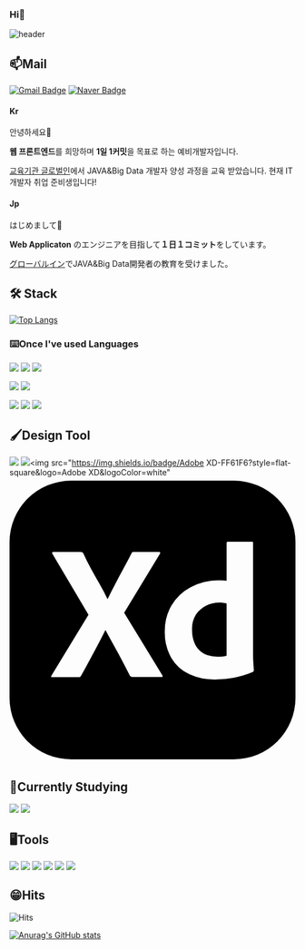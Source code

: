 ### Hi👋

![header](https://capsule-render.vercel.app/api?type=rect&color=auto&height=200&section=header&text=Jinny&fontSize=60)


## 📫Mail
  
[![Gmail Badge](https://img.shields.io/badge/jinddg16@gmail.com-d14836?style=flat-square&logo=Gmail&logoColor=white&link=mailto:jinddg16@gmail.com)](mailto:jinddg16@gmail.com)
[![Naver Badge](https://img.shields.io/badge/whyjinny@naver.com-03C75A?style=flat-square&logo=Naver&logoColor=white&link=mailto:whyjinny@naver.com)](mailto:whyjinny@naver.com)

#### Kr

안녕하세요👋
  
**웹 프론트엔드**를 희망하며 **1일 1커밋**을 목표로 하는 예비개발자입니다.
  
[교육기관 글로벌인](https://www.globalin.kr/)에서 JAVA&Big Data 개발자 양성 과정을 교육 받았습니다.
현재 IT 개발자 취업 준비생입니다!

#### Jp

はじめまして👋
  
**Web Applicaton** のエンジニアを目指して**１日１コミット**をしています。
  
[グローバルイン](https://www.globalin.kr/)でJAVA&Big Data開発者の教育を受けました。



## 🛠 Stack
[![Top Langs](https://github-readme-stats.vercel.app/api/top-langs/?username=yeyae&layout=compact)](https://github.com/yeyae/yeyae)

### ⌨️Once I've used Languages
<img src="https://img.shields.io/badge/HTML-E34F26?style=flat-square&logo=html5&logoColor=white"/> <img src="https://img.shields.io/badge/CSS-1572B6?style=flat-square&logo=CSS3&logoColor=white"/> <img src="https://img.shields.io/badge/JavaScript-F7DF1E?style=flat-square&logo=JavaScript&logoColor=white"/> 

<img src="https://img.shields.io/badge/React-61DAFB?style=flat-square&logo=React&logoColor=white"/> <img src="https://img.shields.io/badge/styled components-DB7093?style=flat-square&logo=styled components&logoColor=white"/>

<img src="https://img.shields.io/badge/Oracle-F80000?style=flat-square&logo=Oracle&logoColor=white"/> <img src="https://img.shields.io/badge/Spring-6DB33F?style=flat-square&logo=Spring&logoColor=white"/> <img src="https://img.shields.io/badge/Node.js-339933?style=flat-square&logo=node.js&logoColor=white"/>

## 🖌Design Tool
<img src="https://img.shields.io/badge/Adobe Photoshop-31A8FF?style=flat-square&logo=Adobe Photoshop&logoColor=white"/> <img src="https://img.shields.io/badge/Adobe Illustrator-FF9A00?style=flat-square&logo=Adobe Illustrator&logoColor=white"/><img src="https://img.shields.io/badge/Adobe XD-FF61F6?style=flat-square&logo=Adobe XD&logoColor=white"
<svg role="img" viewBox="0 0 24 24" xmlns="http://www.w3.org/2000/svg"><title>Adobe XD</title><path d="M18.835.3H5.165A5.165 5.165 0 0 0 0 5.465v13.07A5.165 5.165 0 0 0 5.165 23.7h13.67A5.165 5.165 0 0 0 24 18.535V5.465A5.165 5.165 0 0 0 18.835.3zm-6.106 16.491h-2.287c-.16 0-.274-.006-.338-.113-.215-.419-.43-.835-.644-1.248a45.137 45.137 0 0 0-.684-1.264 66.961 66.961 0 0 1-.717-1.305h-.016a52.7 52.7 0 0 1-.668 1.288c-.23.429-.459.856-.684 1.28A54.85 54.85 0 0 1 6 16.693c-.044.097-.119.107-.227.107H3.568c-.043 0-.067.017-.072-.026a.166.166 0 0 1 .024-.113l3.107-5.105L3.6 6.438c-.033-.043-.038-.078-.016-.107a.115.115 0 0 1 .097-.04h2.27a.36.36 0 0 1 .145.024.292.292 0 0 1 .096.089c.193.43.408.859.644 1.288.236.429.475.853.716 1.272.241.419.464.843.668 1.272h.016c.213-.44.43-.869.652-1.288.222-.419.447-.84.676-1.264.231-.425.453-.847.668-1.264a.246.246 0 0 1 .064-.106.239.239 0 0 1 .129-.024h2.109a.093.093 0 0 1 .112.067.093.093 0 0 1-.031.094l.001.004-2.995 4.943 3.204 5.249c.021.037.026.08.016.121-.01.036-.047.012-.112.023zm7.681-.42a8.02 8.02 0 0 1-1.626.483 8.63 8.63 0 0 1-1.547.145 5.006 5.006 0 0 1-2.149-.45 3.421 3.421 0 0 1-1.506-1.361 4.348 4.348 0 0 1-.548-2.278 4.202 4.202 0 0 1 .548-2.109 4.018 4.018 0 0 1 1.595-1.545 5.139 5.139 0 0 1 2.737-.572c.086.005.188.013.306.024V5.536c0-.075.032-.113.097-.113h2.028a.086.086 0 0 1 .097.073.096.096 0 0 1 0 .024v9.517c0 .183.008.381.024.596.016.214.03.407.04.579a.163.163 0 0 1-.096.159zm-2.457-5.812c.09.009.179.025.266.048v4.395a1.634 1.634 0 0 1-.354.064 4.965 4.965 0 0 1-.419.016 2.656 2.656 0 0 1-.83-.129 1.714 1.714 0 0 1-.676-.402 1.973 1.973 0 0 1-.451-.708 2.83 2.83 0 0 1-.169-1.031 2.217 2.217 0 0 1 .33-1.272c.213-.316.504-.571.845-.741.35-.173.736-.262 1.127-.258.111.002.221.007.331.018z"/></svg>

## 📖Currently Studying
<img src="https://img.shields.io/badge/R-276dc3?style=flat-square&logo=R&logoColor=white"/> <img src="https://img.shields.io/badge/Python-3776AB?style=flat-square&logo=Python&logoColor=white"/>

## 🖥Tools
<img src="https://img.shields.io/badge/Eclipse IDE-2C2255?style=flat-square&logo=Eclipse IDE&logoColor=white"/> <img src="https://img.shields.io/badge/Visual Studio-5C2D91?style=flat-square&logo=Visual Studio&logoColor=white"/> <img src="https://img.shields.io/badge/VS Code-007ACC?style=flat-square&logo=Visual Studio Code&logoColor=white"/> <img src="https://img.shields.io/badge/Git-F05032?style=flat-square&logo=Git&logoColor=white"/> <img src="https://img.shields.io/badge/GitHub-181717?style=flat-square&logo=GitHub&logoColor=white"/> <img src="https://img.shields.io/badge/IntelliJ IDEA-000000?style=flat-square&logo=IntelliJ IDEA&logoColor=white"/> 

## 😁Hits
![Hits](https://hits.seeyoufarm.com/api/count/incr/badge.svg?url=https%3A%2F%2Fgithub.com%2Fyeayae%2Fhit-counter&count_bg=%23F9C066&title_bg=%230FC2C0&icon=github.svg&icon_color=%23FFFFFF&title=hits&edge_flat=true)

[![Anurag's GitHub stats](https://github-readme-stats.vercel.app/api?username=yeyae)](https://github.com/anuraghazra/github-readme-stats)
